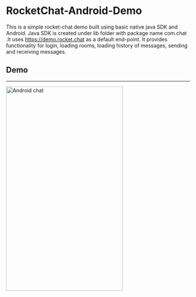 # RocketChat-Android-Demo

This is a simple rocket-chat demo built using basic native java SDK and Android. Java SDK is created under lib folder with package name com.chat .It uses https://demo.rocket.chat as a default end-point. It provides functionality for login, loading rooms, loading history of messages, sending and receiving messages.

## Demo 
--------
<img src="" align="center" alt="Android chat" width="320px" height="560px"/>